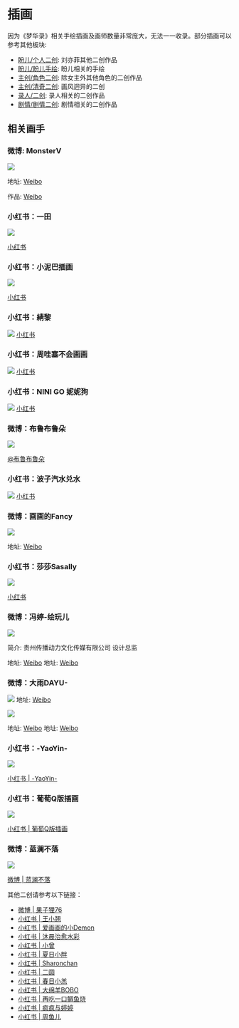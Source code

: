 # 插画

因为《梦华录》相关手绘插画及画师数量非常庞大，无法一一收录。部分插画可以参考其他板块:

* [盼儿/个人二创](/cc/painting.html): 刘亦菲其他二创作品
* [盼儿/盼儿手绘](/cc/role.html): 盼儿相关的手绘
* [主创/角色二创](/team/role.html): 除女主外其他角色的二创作品
* [主创/清奇二创](/team/unique.html): 画风迥异的二创
* [录人/二创](/luren/creation.html): 录人相关的二创作品
* [剧情/剧情二创](/scenario/re-creation.html): 剧情相关的二创作品


## 相关画手

### 微博: MonsterV

![](/image/erchuang/piant/all.jpg)

地址: [Weibo](https://weibo.com/u/6303700796)

作品: [Weibo](https://weibo.com/6303700796/LDBfJkds1)
### 小红书：一田

![](/image/team/role/yitian.jpg)

[小红书](http://xhslink.com/9cTWRk)

### 小红书：小泥巴插画

![](/image/team/role/xiaoniba.jpg)

[小红书]( http://xhslink.com/zo5LRk)

### 小红书：綪黎
![](/image/team/role/qun4-min.jpg)
[小红书](http://xhslink.com/wf63Nk)

### 小红书：周哇塞不会画画
![](/image/team/role/qun1-min.jpg)
[小红书](http://xhslink.com/0lyQNk)

### 小红书：NINI GO 妮妮狗
![](/image/team/role/qun2-min.jpg)
[小红书](http://xhslink.com/X2CQNk)

### 微博：布鲁布鲁朵

![](/image/erchuang/piant/hyy-1.jpg)

[@布鲁布鲁朵](https://weibo.com/1615423332/M7uXE2Z7p)

### 小红书：波子汽水兑水
![](/image/team/role/qun5.jpg)
[小红书](http://xhslink.com/FKT4Nk)


### 微博：画画的Fancy

![](/image/team/role/fancy.jpg)

地址: [Weibo](https://weibo.com/1656684482/Ly88dwcDX)

### 小红书：莎莎Sasally

![](/image/team/role/sa.jpg)

[小红书](http://xhslink.com/BZ5a0k)


### 微博：冯婷-绘玩儿

![](/image/erchuang/piant/fengting.jpg)

简介: 贵州传播动力文化传媒有限公司 设计总监

地址: [Weibo](https://weibo.com/n/冯婷-绘玩儿)
地址: [Weibo](https://weibo.com/3174386301/Ly7zhkuvj)


### 微博：大雨DAYU-

![](/image/erchuang/piant/hezhao.jpg)
地址: [Weibo](https://weibo.com/7632232101/LDmUNmG9r)

![](/image/erchuang/piant/dayu.jpg)

地址: [Weibo](https://weibo.com/7632232101/LBa5OtSaA)
地址: [Weibo](https://weibo.com/7632232101/M7STcbczb)


### 小红书：-YaoYin-

![](/image/team/role/he2.jpg)

[小红书 | -YaoYin-](https://www.xiaohongshu.com/user/profile/5ce937a9000000001803f493)

### 小红书：葡萄Q版插画

![](/image/team/role/he1.jpg)

[小红书 | 葡萄Q版插画](http://xhslink.com/Nckp0k)


### 微博：蓝澜不落

![](/image/erchuang/piant/wujiemei.jpg)

[微博 | 蓝澜不落](https://weibo.com/2983226011/Md3de9mba)


其他二创请参考以下链接：

* [微博 | 果子狸76](https://weibo.com/2105299935/McHQbnVTR)
* [小红书 | 王小翘](http://xhslink.com/Ii7a0k)
* [小红书 | 爱画画的小Demon](http://xhslink.com/7VQ4Nk)
* [小红书 | 沐晨治愈水彩](http://xhslink.com/zsPPNk)
* [小红书 | 小曾](http://xhslink.com/sY0PNk)
* [小红书 | 夏日小胖](http://xhslink.com/BLWhNk)
* [小红书 | Sharonchan](http://xhslink.com/escjNk)
* [小红书 | 二圆](http://xhslink.com/l6MmNk)
* [小红书 | 春日小羔](https://m.weibo.cn/6691230486/4787154490753583)
* [小红书 | 大绵羊BOBO](https://m.weibo.cn/1723261380/4779845777359120)
* [小红书 | 再吃一口鲷鱼烧](http://xhslink.com/N19a0k)
* [小红书 | 疯疯与婷婷](http://xhslink.com/8I9a0k)
* [小红书 | 周鱼儿](http://xhslink.com/FTL2Pk)



